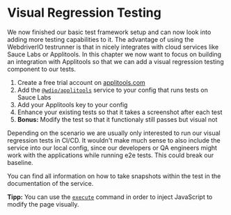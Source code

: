 Visual Regression Testing
=========================

We now finished our basic test framework setup and can now look into adding more testing capabilities to it. The advantage of using the WebdriverIO testrunner is that in nicely integrates with cloud services like Sauce Labs or Applitools. In this chapter we now want to focus on building an integration with Applitools so that we can add a visual regression testing component to our tests.

1. Create a free trial account on [applitools.com](https://applitools.com/)
2. Add the [`@wdio/applitools`](https://www.npmjs.com/package/@wdio/applitools-service) service to your config that runs tests on Sauce Labs
3. Add your Applitools key to your config
4. Enhance your existing tests so that it takes a screenshot after each test
5. __Bonus:__ Modify the test so that it functionaly still passes but visual not

Depending on the scenario we are usually only interested to run our visual regression tests in CI/CD. It wouldn't make much sense to also include the service into our local config, since our developers or QA engineers might work with the applications while running e2e tests. This could break our baseline.

You can find all information on how to take snapshots within the test in the documentation of the service.

__Tipp:__ You can use the [`execute`](https://webdriver.io/docs/api/browser/execute.html) command in order to inject JavaScript to modify the page visually.
